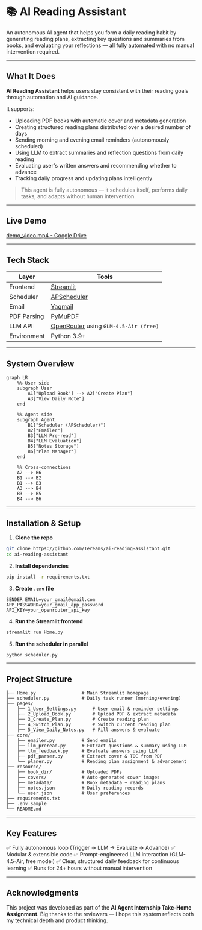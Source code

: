 # 📚 AI Reading Assistant

An autonomous AI agent that helps you form a daily reading habit by generating reading plans, extracting key questions and summaries from books, and evaluating your reflections — all fully automated with no manual intervention required.

---

## What It Does

**AI Reading Assistant** helps users stay consistent with their reading goals through automation and AI guidance.

It supports:

- Uploading PDF books with automatic cover and metadata generation
- Creating structured reading plans distributed over a desired number of days
- Sending morning and evening email reminders (autonomously scheduled)
- Using LLM to extract summaries and reflection questions from daily reading
- Evaluating user's written answers and recommending whether to advance
- Tracking daily progress and updating plans intelligently

> This agent is fully autonomous — it schedules itself, performs daily tasks, and adapts without human intervention.

---

## Live Demo

[demo_video.mp4 - Google Drive](https://drive.google.com/file/d/1N1Q_dT-fG5Be3ZM4QAyRwKlFT8gI0H3L/view?usp=sharing)

---

## Tech Stack

| Layer       | Tools                                                          |
| ----------- | -------------------------------------------------------------- |
| Frontend    | [Streamlit](https://streamlit.io)                              |
| Scheduler   | [APScheduler](https://apscheduler.readthedocs.io)              |
| Email       | [Yagmail](https://github.com/kootenpv/yagmail)                 |
| PDF Parsing | [PyMuPDF](https://github.com/pymupdf/PyMuPDF)                  |
| LLM API     | [OpenRouter](https://openrouter.ai) using `GLM-4.5-Air (free)` |
| Environment | Python 3.9+                                                    |

---

## System Overview

```mermaid
graph LR
    %% User side
    subgraph User
        A1["Upload Book"] --> A2["Create Plan"]
        A3["View Daily Note"]
    end

    %% Agent side
    subgraph Agent
        B1["Scheduler (APScheduler)"]
        B2["Emailer"]
        B3["LLM Pre-read"]
        B4["LLM Evaluation"]
        B5["Notes Storage"]
        B6["Plan Manager"]
    end

    %% Cross-connections
    A2 --> B6
    B1 --> B2
    B1 --> B3
    A3 --> B4
    B3 --> B5
    B4 --> B6
```

---

## Installation & Setup

1. **Clone the repo**

```bash
git clone https://github.com/Tereams/ai-reading-assistant.git
cd ai-reading-assistant
```

2. **Install dependencies**

```bash
pip install -r requirements.txt
```

3. **Create `.env` file**

```env
SENDER_EMAIL=your_gmail@gmail.com
APP_PASSWORD=your_gmail_app_password
API_KEY=your_openrouter_api_key
```

4. **Run the Streamlit frontend**

```bash
streamlit run Home.py
```

5. **Run the scheduler in parallel**

```bash
python scheduler.py
```

---

## Project Structure

```
├── Home.py                 # Main Streamlit homepage
├── scheduler.py            # Daily task runner (morning/evening)
├── pages/
│   ├── 1_User_Settings.py      # User email & reminder settings
│   ├── 2_Upload_Book.py        # Upload PDF & extract metadata
│   ├── 3_Create_Plan.py        # Create reading plan
│   ├── 4_Switch_Plan.py        # Switch current reading plan
│   ├── 5_View_Daily_Notes.py   # Fill answers & evaluate
├── core/
│   ├── emailer.py          # Send emails
│   ├── llm_preread.py      # Extract questions & summary using LLM
│   ├── llm_feedback.py     # Evaluate answers using LLM
│   ├── pdf_parser.py       # Extract cover & TOC from PDF
│   └── planer.py           # Reading plan assignment & advancement
├── resource/
│   ├── book_dir/           # Uploaded PDFs
│   ├── covers/             # Auto-generated cover images
│   ├── metadata/           # Book metadata + reading plans
│   ├── notes.json          # Daily reading records
│   └── user.json           # User preferences
├── requirements.txt
├── .env.sample
└── README.md
```

---

## Key Features

✅ Fully autonomous loop (Trigger → LLM → Evaluate → Advance)
✅ Modular & extensible code
✅ Prompt-engineered LLM interaction (GLM-4.5-Air, free model)
✅ Clear, structured daily feedback for continuous learning
✅ Runs for 24+ hours without manual intervention

---

## Acknowledgments

This project was developed as part of the **AI Agent Internship Take-Home Assignment**.
Big thanks to the reviewers — I hope this system reflects both my technical depth and product thinking.
